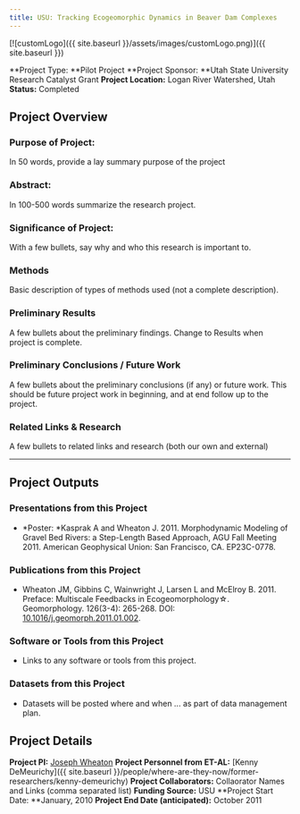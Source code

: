 ```yaml
---
title: USU: Tracking Ecogeomorphic Dynamics in Beaver Dam Complexes
---
```


[![customLogo]({{ site.baseurl }}/assets/images/customLogo.png)]({{ site.baseurl }})

**Project Type:  **Pilot Project
**Project Sponsor:  **Utah State University Research Catalyst Grant
**Project Location:** Logan River Watershed, Utah
**Status:**   Completed

## Project Overview

### Purpose of Project:

In 50 words, provide a lay summary purpose of the project

### Abstract:

In 100-500 words summarize the research project.

### Significance of Project:

With a few bullets, say why and who this research is important to.

### Methods

Basic description of types of methods used (not a complete description). 

### Preliminary Results

A few bullets about the preliminary findings. Change to Results when project is complete.

### Preliminary Conclusions / Future Work

A few bullets about the preliminary conclusions (if any) or future work. This should be future project work in beginning, and at end follow up to the project.

### Related Links & Research

A few bullets to related links and research (both our own and external)

------

## Project Outputs

### Presentations from this Project

- *Poster: *Kasprak A and Wheaton J. 2011. Morphodynamic Modeling of Gravel Bed Rivers: a Step-Length Based Approach, AGU Fall Meeting 2011. American Geophysical Union: San Francisco, CA. EP23C-0778.

### Publications from this Project

- Wheaton JM, Gibbins C, Wainwright J, Larsen L and McElroy B. 2011. Preface: Multiscale Feedbacks in Ecogeomorphology☆. Geomorphology. 126(3-4): 265-268. DOI: [10.1016/j.geomorph.2011.01.002](http://dx.doi.org/10.1016/j.geomorph.2011.01.002).

### Software or Tools from this Project

- Links to any software or tools from this project.

### Datasets from this Project

- Datasets will be posted where and when ... as part of data management plan.

## Project Details

**Project PI:**  [Joseph Wheaton](http://joewheaton.org/) 
**Project Personnel from ET-AL:** [Kenny DeMeurichy]({{ site.baseurl }}/people/where-are-they-now/former-researchers/kenny-demeurichy)
**Project Collaborators:** Collaorator Names and Links (comma separated list)
**Funding Source:** USU
**Project Start Date: **January, 2010
**Project End Date (anticipated):** October 2011